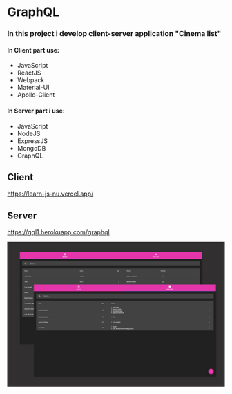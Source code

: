 #  GraphQL

### In this project i develop client-server application "Cinema list"
#### In Client part use:
+ JavaScript
+ ReactJS
+ Webpack
+ Material-UI
+ Apollo-Client

#### In Server part i use:
+ JavaScript
+ NodeJS
+ ExpressJS
+ MongoDB
+ GraphQL

## Client
https://learn-js-nu.vercel.app/

## Server
https://gql1.herokuapp.com/graphql

![Cinema list](preview.png)